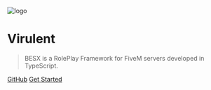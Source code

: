 ![logo](img/)

# Virulent

> BESX is a RolePlay Framework for FiveM servers developed in TypeScript. 

[GitHub](https://github.com/cadox8/besx/)
[Get Started](#besx)
